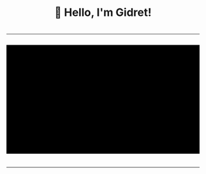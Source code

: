 

<h1 align="center">👋 Hello, I'm Gidret!<h1>

---

<p align="center">
 <img width="600" src="assets/gidret.gif" />
</p>

---

